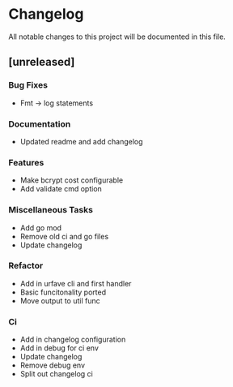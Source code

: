 # Changelog
All notable changes to this project will be documented in this file.

## [unreleased]

### Bug Fixes

- Fmt -> log statements

### Documentation

- Updated readme and add changelog

### Features

- Make bcrypt cost configurable
- Add validate cmd option

### Miscellaneous Tasks

- Add go mod
- Remove old ci and go files
- Update changelog

### Refactor

- Add in urfave cli and first handler
- Basic funcitonality ported
- Move output to util func

### Ci

- Add in changelog configuration
- Add in debug for ci env
- Update changelog
- Remove debug env
- Split out changelog ci

<!-- generated by git-cliff -->
